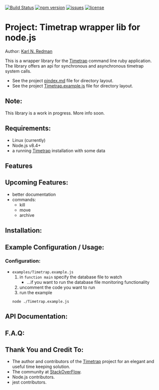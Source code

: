 [![Build Status](https://drone-github.parasynthetic.dev/api/badges/karlredman/node-timetrap_wraplib/status.svg)](https://drone-github.parasynthetic.dev/karlredman/node-timetrap_wraplib)
[![npm version](https://img.shields.io/npm/v/node-timetrap_wraplib.svg)](https://www.npmjs.com/package/node-timetrap_wraplib)
[![issues](https://img.shields.io/github/issues/karlredman/node-timetrap_wraplib.svg)](https://github.com/karlredman/node-timetrap_wraplib/issues)
[![license](https://img.shields.io/github/license/karlredman/node-timetrap_wraplib.svg)](https://github.com/karlredman/node-timetrap_wraplib/blob/master/LICENSE)

# Project: Timetrap wrapper lib for node.js

Author: [Karl N. Redman](https://karlredman.github.io/)

This is a wrapper library for the [Timetrap](https://github.com/samg/timetrap) command line ruby application. The library offers an api for synchronous and asynchronous timetrap system calls.

* See the project [pindex.md](https://github.com/karlredman/node-timetrap_wraplib/blob/master/pindex.md) file for directory layout.
* See the project [Timetrap.example.js](https://github.com/karlredman/node-timetrap_wraplib/blob/master/examples/Timetrap.example.js) file for directory layout.

## Note:

This library is a work in progress. More info soon.

## Requirements:
* Linux (currently)
* Node.js v8.4+
* a running [Timetrap](https://github.com/samg/timetrap) installation with some data

## Features

## Upcoming Features:
* better documentation
* commands:
	* kill
	* move
	* archive

## Installation:

## Example Configuration / Usage:
### Configuration:
* `examples/Timetrap.example.js`
	1. in `function main` specify the database file to watch
		* ...if you want to run the database file monitoring functionality
	2. uncomment the code you want to run
	3. run the example
	```
	node ./Timetrap.example.js
	```

## API Documentation:

## F.A.Q:

## Thank You and Credit To:
* The author and contributors of the [Timetrap](https://github.com/samg/timetrap) project for an elegant and useful time keeping solution.
* The community at [StackOverFlow](https://stackoverflow.com).
* Node.js contributors.
* jest contributors.
